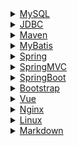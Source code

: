 <style type="text/css">
	@import url("./layui/css/layui.css");
</style>
<script src="./layui/layui.js"></script>
<div class="layui-collapse">
	<div class="layui-colla-item">
		<details>
			<summary class="layui-colla-title">
				<a href="./#/mysql">
					MySQL
				</a>
			</summary>
			<div class="layui-colla-content layui-show">MySQL 是最流行的关系型数据库管理系统，在 WEB 应用方面 MySQL 是最好的 RDBMS(Relational Database
				Management System：关系数据库管理系统)应用软件之一。</div>
		</details>
	</div>
	<div class="layui-colla-item">
		<details>
			<summary class="layui-colla-title">
				<a href="./#/jdbc">
					JDBC
				</a>
			</summary>
			<div class="layui-colla-content layui-show">Java数据库连接，（Java Database
				Connectivity，简称JDBC）是Java语言中用来规范客户端程序如何来访问数据库的应用程序接口，提供了诸如查询和更新数据库中数据的方法。JDBC也是Sun
				Microsystems的商标。我们通常说的JDBC是面向关系型数据库的。</div>
		</details>
	</div>
	<div class="layui-colla-item">
		<details>
			<summary class="layui-colla-title">
				<a href="./#/maven">
					Maven
				</a>
			</summary>
			<div class="layui-colla-content layui-show">Maven 翻译为"专家"、"内行"，是 Apache 下的一个纯 Java
				开发的开源项目。基于项目对象模型（缩写：POM）概念，Maven利用一个中央信息片断能管理一个项目的构建、报告和文档等步骤。Maven 是一个项目管理工具，可以对 Java 项目进行构建、依赖管理。Maven
				也可被用于构建和管理各种项目，例如 C#，Ruby，Scala 和其他语言编写的项目。Maven 曾是 Jakarta 项目的子项目，现为由 Apache 软件基金会主持的独立 Apache 项目。</div>
		</details>
	</div>
	<div class="layui-colla-item">
		<details>
			<summary class="layui-colla-title">
				<a href="./#/mybatis">
					MyBatis
				</a>
			</summary>
			<div class="layui-colla-content layui-show">MyBatis 是一款优秀的持久层框架，它支持自定义 SQL、存储过程以及高级映射。MyBatis 免除了几乎所有的 JDBC
				代码以及设置参数和获取结果集的工作。MyBatis 可以通过简单的 XML 或注解来配置和映射原始类型、接口和 Java POJO（Plain Old Java Objects，普通老式 Java 对象）为数据库中的记录。</div>
		</details>
	</div>
	<div class="layui-colla-item">
		<details>
			<summary class="layui-colla-title">
				<a href="./#/spring">
					Spring
				</a>
			</summary>
			<div class="layui-colla-content layui-show">Spring框架是一个开放源代码的J2EE应用程序框架，由Rod
				Johnson发起，是针对bean的生命周期进行管理的轻量级容器（lightweight container）。 Spring解决了开发者在J2EE开发中遇到的许多常见的问题，提供了功能强大IOC、AOP及Web
				MVC等功能。Spring可以单独应用于构筑应用程序，也可以和Struts、Webwork、Tapestry等众多Web框架组合使用，并且可以与 Swing等桌面应用程序AP组合。因此，
				Spring不仅仅能应用于J2EE应用程序之中，也可以应用于桌面应用程序以及小应用程序之中。Spring框架主要由七部分组成，分别是 Spring Core、 Spring AOP、 Spring ORM、 Spring
				DAO、Spring Context、 Spring Web和 Spring Web MVC。</div>
		</details>
	</div>
	<div class="layui-colla-item">
		<details>
			<summary class="layui-colla-title">
				<a href="./#/springmvc">
					SpringMVC
				</a>
			</summary>
			<div class="layui-colla-content layui-show">Spring MVC属于SpringFrameWork的后续产品，已经融合在Spring Web Flow里面。Spring 框架提供了构建
				Web 应用程序的全功能 MVC 模块。使用 Spring 可插入的 MVC 架构，从而在使用Spring进行WEB开发时，可以选择使用Spring的Spring
				MVC框架或集成其他MVC开发框架，如Struts1(现在一般不用)，Struts 2(一般老项目使用)等等。</div>
		</details>
	</div>
  <div class="layui-colla-item">
		<details>
			<summary class="layui-colla-title">
				<a href="./#/springboot">
					SpringBoot
				</a>
			</summary>
			<div class="layui-colla-content layui-show">Spring Boot是由Pivotal团队提供的全新框架，其设计目的是用来简化新Spring应用的初始搭建以及开发过程。该框架使用了特定的方式来进行配置，从而使开发人员不再需要定义样板化的配置。通过这种方式，Spring Boot致力于在蓬勃发展的快速应用开发领域(rapid application development)成为领导者。</div>
		</details>
	</div>
  <div class="layui-colla-item">
		<details>
			<summary class="layui-colla-title">
				<a href="./#/bootstrap">
					Bootstrap
				</a>
			</summary>
			<div class="layui-colla-content layui-show">
				Bootstrap是美国Twitter公司的设计师Mark Otto和Jacob Thornton合作基于HTML、CSS、JavaScript 开发的简洁、直观、强悍的前端开发框架，使得 Web 开发更加快捷。Bootstrap提供了优雅的HTML和CSS规范，它即是由动态CSS语言Less写成。Bootstrap一经推出后颇受欢迎，一直是GitHub上的热门开源项目，包括NASA的MSNBC（微软全国广播公司）的Breaking News都使用了该项目。国内一些移动开发者较为熟悉的框架，如WeX5前端开源框架等，也是基于Bootstrap源码进行性能优化而来。</div>
		</details>
	</div>
	<div class="layui-colla-item">
		<details>
			<summary class="layui-colla-title">
				<a href="./#/vue">
					Vue
				</a>
			</summary>
			<div class="layui-colla-content layui-show">
				Vue.js（读音 /vjuː/, 类似于 view） 是一套构建用户界面的渐进式框架。
				Vue 只关注视图层， 采用自底向上增量开发的设计。
				Vue 的目标是通过尽可能简单的 API 实现响应的数据绑定和组合的视图组件。</div>
		</details>
	</div>
	<div class="layui-colla-item">
		<details>
			<summary class="layui-colla-title">
				<a href="./#/nginx">
					Nginx
				</a>
			</summary>
			<div class="layui-colla-content layui-show">Nginx (engine x)
				是一个高性能的HTTP和反向代理web服务器，同时也提供了IMAP/POP3/SMTP服务。Nginx是由伊戈尔·赛索耶夫为俄罗斯访问量第二的Rambler.ru站点（俄文：Рамблер）开发的，第一个公开版本0.1.0发布于2004年10月4日。
				其将源代码以类BSD许可证的形式发布，因它的稳定性、丰富的功能集、简单的配置文件和低系统资源的消耗而闻名。2011年6月1日，nginx 1.0.4发布。
				Nginx是一款轻量级的Web 服务器/反向代理服务器及电子邮件（IMAP/POP3）代理服务器，在BSD-like
				协议下发行。其特点是占有内存少，并发能力强，事实上nginx的并发能力在同类型的网页服务器中表现较好，中国大陆使用nginx网站用户有：百度、京东、新浪、网易、腾讯、淘宝等。</div>
		</details>
	</div>
	<div class="layui-colla-item">
		<details>
			<summary class="layui-colla-title">
				<a href="./#/linux">
					Linux
				</a>
			</summary>
			<div class="layui-colla-content layui-show">Linux，全称GNU/Linux，是一种免费使用和自由传播的类UNIX操作系统，其内核由林纳斯·本纳第克特·托瓦兹于1991年10月5日首次发布，它主要受到Minix和Unix思想的启发，是一个基于POSIX的多用户、多任务、支持多线程和多CPU的操作系统。它能运行主要的Unix工具软件、应用程序和网络协议。它支持32位和64位硬件。Linux继承了Unix以网络为核心的设计思想，是一个性能稳定的多用户网络操作系统。Linux有上百种不同的发行版，如基于社区开发的debian、archlinux，和基于商业开发的Red
				Hat Enterprise Linux、SUSE、Oracle Linux等。</div>
		</details>
	</div>
	<div class="layui-colla-item">
		<details>
			<summary class="layui-colla-title">
				<a href="./#/markdown">
					Markdown
				</a>
			</summary>
			<div class="layui-colla-content layui-show">Markdown是一种轻量级标记语言，创始人为约翰·格鲁伯（英语：John Gruber）。
				它允许人们使用易读易写的纯文本格式编写文档，然后转换成有效的XHTML（或者HTML）文档。这种语言吸收了很多在电子邮件中已有的纯文本标记的特性。
				由于Markdown的轻量化、易读易写特性，并且对于图片，图表、数学式都有支持，许多网站都广泛使用Markdown来撰写帮助文档或是用于论坛上发表消息。 如GitHub、Reddit、Diaspora、Stack
				Exchange、OpenStreetMap 、SourceForge、简书等，甚至还能被使用来撰写电子书。</div>
		</details>
	</div>
</div>
